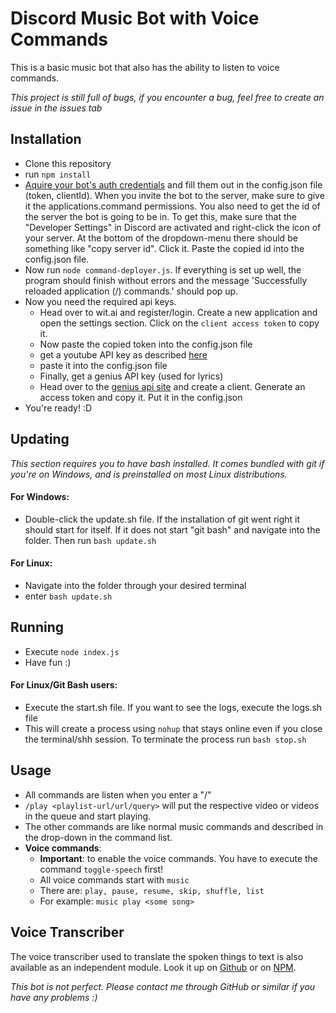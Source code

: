 # Discord Music Bot with Voice Commands

This is a basic music bot that also has the ability to listen to voice commands.

*This project is still full of bugs, if you encounter a bug, feel free to create an issue in the issues tab*

## Installation

- Clone this repository
- run `npm install`
- [Aquire your bot's auth credentials](https://discordjs.guide/preparations/setting-up-a-bot-application.html#setting-up-a-bot-application) and fill them out in the config.json file (token, clientId). When you invite the bot to the server, make sure to give it the applications.command permissions. You also need to get the id of the server the bot is going to be in. To get this, make sure that the "Developer Settings" in Discord are activated and right-click the icon of your server. At the bottom of the dropdown-menu there should be something like "copy server id". Click it. Paste the copied id into the config.json file.
- Now run `node command-deployer.js`. If everything is set up well, the program should finish without errors and the message 'Successfully reloaded application (/) commands.' should pop up.
- Now you need the required api keys.
  - Head over to wit.ai and register/login. Create a new application and open the settings section. Click on the `client access token` to copy it.
  - Now paste the copied token into the config.json file
  - get a youtube API key as described [here](https://blog.hubspot.com/website/how-to-get-youtube-api-key)
  - paste it into the config.json file
  - Finally, get a genius API key (used for lyrics)
  - Head over to the [genius api site](https://genius.com/api-clients) and create a client. Generate an access token and copy it. Put it in the config.json
- You're ready! :D

## Updating

*This section requires you to have bash installed. It comes bundled with git if you're on Windows, and is preinstalled on most Linux distributions.*

#### For Windows:

- Double-click the update.sh file. If the installation of git went right it should start for itself. If it does not start "git bash" and navigate into the folder. Then run `bash update.sh`

#### For Linux:

- Navigate into the folder through your desired terminal
- enter `bash update.sh`

## Running

- Execute `node index.js`
- Have fun :)

#### For Linux/Git Bash users:

- Execute the start.sh file. If you want to see the logs, execute the logs.sh file
- This will create a process using `nohup` that stays online even if you close the terminal/shh session. To terminate the process run `bash stop.sh`

## Usage

- All commands are listen when you enter a "/"
- `/play <playlist-url/url/query>` will put the respective video or videos in the queue and start playing.
- The other commands are like normal music commands and described in the drop-down in the command list.
- **Voice commands**:
  - **Important**: to enable the voice commands. You have to execute the command `toggle-speech` first!
  - All voice commands start with `music`
  - There are: `play, pause, resume, skip, shuffle, list`
  - For example: `music play <some song>`

## Voice Transcriber

The voice transcriber used to translate the spoken things to text is also available as an independent module. Look it up on [Github](https://github.com/shadowlp174/discord-stt) or on [NPM](https://www.npmjs.com/package/discord-speech-to-text).


*This bot is not perfect. Please contact me through GitHub or similar if you have any problems :)*
